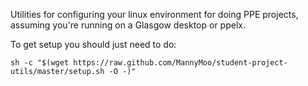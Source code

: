 Utilities for configuring your linux environment for doing PPE projects, assuming you're running on a Glasgow desktop or ppelx.

To get setup you should just need to do:

```shell
sh -c "$(wget https://raw.github.com/MannyMoo/student-project-utils/master/setup.sh -O -)"
```
